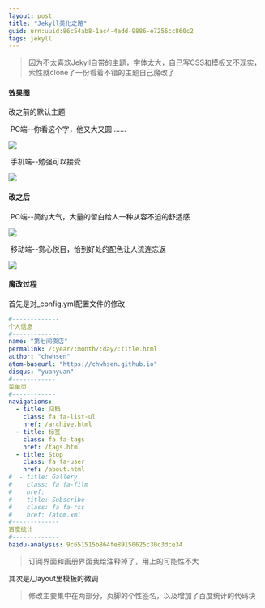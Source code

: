 ```yaml
---
layout: post
title: "Jekyll美化之路"
guid: urn:uuid:86c54ab8-1ac4-4add-9886-e7256cc860c2
tags: jekyll
---
```

> 因为不太喜欢Jekyll自带的主题，字体太大，自己写CSS和模板又不现实，索性就clone了一份看着不错的主题自己魔改了

#### 效果图

改之前的默认主题

​	PC端--你看这个字，他又大又圆 ......

![](https://i.loli.net/2018/10/26/5bd1faa8af00f.png)

​	手机端--勉强可以接受

![](https://i.loli.net/2018/10/26/5bd1f9e42eaff.png)

#### 改之后

​	PC端--简约大气，大量的留白给人一种从容不迫的舒适感

![](https://i.loli.net/2018/10/26/5bd1fba7e89c5.png)

​	移动端--赏心悦目，恰到好处的配色让人流连忘返

![](https://i.loli.net/2018/10/26/5bd1fb66976a2.png)

#### 魔改过程

首先是对_config.yml配置文件的修改

```yaml
#-------------
个人信息
#-------------
name: "第七间夜店"
permalink: /:year/:month/:day/:title.html
author: "chwhsen"
atom-baseurl: "https://chwhsen.github.io"
disqus: "yuanyuan"
#------------
菜单页
#------------
navigations:
  - title: 归档
    class: fa fa-list-ul
    href: /archive.html
  - title: 标签
    class: fa fa-tags
    href: /tags.html
  - title: Stop
    class: fa fa-user
    href: /about.html
#  - title: Gallery
#    class: fa fa-film
#    href: 
#  - title: Subscribe
#    class: fa fa-rss
#    href: /atom.xml
#-------------
百度统计
#-------------
baidu-analysis: 9c651515b864fe89150625c30c3dce34
```

> 订阅界面和画册界面我给注释掉了，用上的可能性不大

其次是/_layout里模板的微调

> 修改主要集中在两部分，页脚的个性签名，以及增加了百度统计的代码块

